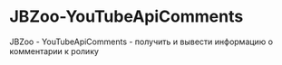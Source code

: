 # JBZoo-YouTubeApiComments
JBZoo - YouTubeApiComments - получить и вывести информацию о комментарии к ролику
